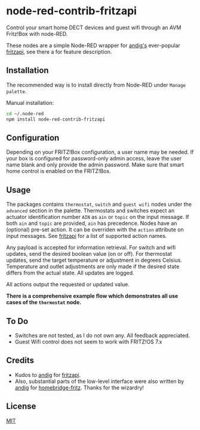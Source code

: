 # node-red-contrib-fritzapi

Control your smart home DECT devices and guest wifi through an AVM Fritz!Box with node-RED.

These nodes are a simple Node-RED wrapper for [andig's](https://github.com/andig) ever-popular
[fritzapi](https://www.npmjs.com/package/fritzapi), see there a for feature description.

## Installation

The recommended way is to install directly from Node-RED under `Manage palette`.

Manual installation:

```bash
cd ~/.node-red
npm install node-red-contrib-fritzapi
```

## Configuration

Depending on your FRITZ!Box configuration, a user name may be needed. If your box is configured for password-only
admin access, leave the user name blank and only provide the admin password. Make sure that smart home control is
enabled on the FRITZ!Box.

## Usage

The packages contains `thermostat`, `switch` and `guest wifi` nodes under the `advanced` section in the palette.
Thermostats and switches expect an actuator identification number `AIN` as `ain` or `topic` on the input message.
If both `ain` and `topic` are provided, `ain` has precedence.
Nodes have an (optional) pre-set action. It can be overriden with the `action` attribute on input messages. 
See [fritzapi](https://www.npmjs.com/package/fritzapi) for a list of supported action names.

Any payload is accepted for information retrieval. For switch and wifi updates, send the desired boolean value
(on or off). For thermostat updates, send the target temperature or adjustment in degrees Celsius.
Temperature and outlet adjustments are only made if the desired state differs from the actual state.
All updates are logged.

All actions output the requested or updated value.

**There is a comprehensive example flow which demonstrates all use cases of the `thermostat` node.**

## To Do

- Switches are not tested, as I do not own any. All feedback appreciated.
- Guest Wifi control does not seem to work with FRITZ!OS 7.x

## Credits

- Kudos to [andig](https://github.com/andig) for [fritzapi](https://www.npmjs.com/package/fritzapi).
- Also, substantial parts of the low-level interface were also written by [andig](https://github.com/andig) for
[homebridge-fritz](https://www.npmjs.com/package/homebridge-fritz). Thanks for the wizardry!

## License

[MIT](https://opensource.org/licenses/MIT)
